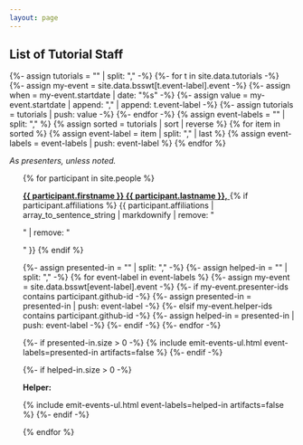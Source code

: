 ```yaml
---
layout: page
---
```

## List of Tutorial Staff
{%- assign tutorials = "" | split: "," -%}
{%- for t in site.data.tutorials -%}
  {%- assign my-event = site.data.bsswt[t.event-label].event -%}
  {%- assign when = my-event.startdate | date: "%s" -%}
  {%- assign value = my-event.startdate | append: "," | append: t.event-label -%}
  {%- assign tutorials = tutorials | push: value -%}
{%- endfor -%}
{% assign event-labels = "" | split: "," %}
{% assign sorted = tutorials | sort | reverse %}
{% for item in sorted %}
  {% assign event-label = item | split: "," | last %}
  {% assign event-labels = event-labels | push: event-label %}
{% endfor %}

*As presenters, unless noted.*

<ul style="list-style: none">
{% for participant in site.people %}
  <li style="margin-top: 1em">
    <a href="{{ site.baseurl }}{{ participant.url }}">
  	  <strong>{{ participant.firstname }} {{ participant.lastname }},</strong>
	</a>
    {% if participant.affiliations %}
      {{ participant.affiliations | array_to_sentence_string | markdownify |
          remove: "<p>" | remove: "</p>" }}
    {% endif %}
  </li> 

  {%- assign presented-in = "" | split: "," -%}
  {%- assign helped-in = "" | split: "," -%}
  {% for event-label in event-labels %}
    {%- assign my-event = site.data.bsswt[event-label].event -%}
      {%- if my-event.presenter-ids contains participant.github-id -%}
        {%- assign presented-in = presented-in | push: event-label -%}
      {%- elsif my-event.helper-ids contains participant.github-id -%}
      {%- assign helped-in = presented-in | push: event-label -%}
    {%- endif -%}
  {%- endfor -%}

  {%- if presented-in.size > 0 -%}
    {% include emit-events-ul.html event-labels=presented-in artifacts=false %}
  {%- endif -%}

  {%- if helped-in.size > 0 -%}
  <p><strong>Helper:</strong></p>
    {% include emit-events-ul.html event-labels=helped-in artifacts=false %}
  {%- endif -%}

{% endfor %}
</ul>
